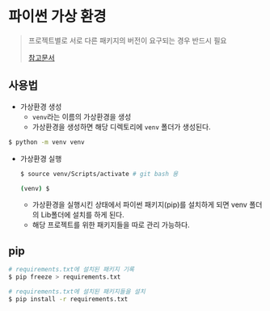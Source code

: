 # 파이썬 가상 환경

> 프로젝트별로 서로 다른 패키지의 버전이 요구되는 경우 반드시 필요
>
> [참고문서](https://docs.python.org/ko/3/tutorial/venv.html)

## 사용법

* 가상환경 생성
  * `venv`라는 이름의 가상환경을 생성
  * 가상환경을 생성하면 해당 디렉토리에 `venv` 폴더가 생성된다.

```bash
$ python -m venv venv
```

* 가상환경 실행

  ```bash
  $ source venv/Scripts/activate # git bash 용
  
  (venv) $
  ```

  * 가상환경을 실행시킨 상태에서 파이썬 패키지(pip)를 설치하게 되면 venv 폴더의 Lib폴더에 설치를 하게 된다.
  * 해당 프로젝트를 위한 패키지들을 따로 관리 가능하다.

## pip

```  bash
# requirements.txt에 설치된 패키지 기록
$ pip freeze > requirements.txt
```

``` bash
# requirements.txt에 설치된 패키지들을 설치
$ pip install -r requirements.txt
```


